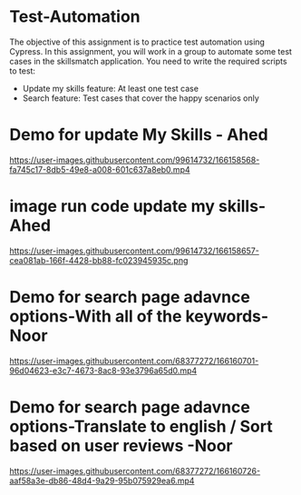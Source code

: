# Test-Automation
The objective of this assignment is to practice test automation using Cypress. In this
assignment, you will work in a group to automate some test cases in the skillsmatch
application. You need to write the required scripts to test:
- Update my skills feature: At least one test case
- Search feature: Test cases that cover the happy scenarios only


# Demo for update My Skills - Ahed

https://user-images.githubusercontent.com/99614732/166158568-fa745c17-8db5-49e8-a008-601c637a8eb0.mp4


# image run code update my skills- Ahed
https://user-images.githubusercontent.com/99614732/166158657-cea081ab-166f-4428-bb88-fc023945935c.png


# Demo for search page adavnce options-With all of the keywords-Noor
https://user-images.githubusercontent.com/68377272/166160701-96d04623-e3c7-4673-8ac8-93e3796a65d0.mp4


# Demo for search page adavnce options-Translate to english / Sort based on user reviews -Noor
https://user-images.githubusercontent.com/68377272/166160726-aaf58a3e-db86-48d4-9a29-95b075929ea6.mp4



